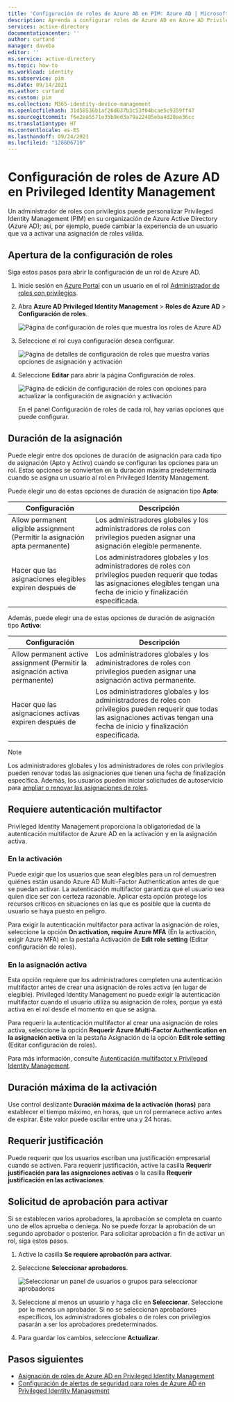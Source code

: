 ```yaml
---
title: 'Configuración de roles de Azure AD en PIM: Azure AD | Microsoft Docs'
description: Aprenda a configurar roles de Azure AD en Azure AD Privileged Identity Management (PIM).
services: active-directory
documentationcenter: ''
author: curtand
manager: daveba
editor: ''
ms.service: active-directory
ms.topic: how-to
ms.workload: identity
ms.subservice: pim
ms.date: 09/14/2021
ms.author: curtand
ms.custom: pim
ms.collection: M365-identity-device-management
ms.openlocfilehash: 31d58536b1af26d037b3c53f04bcae5c9359ff47
ms.sourcegitcommit: f6e2ea5571e35b9ed3a79a22485eba4d20ae36cc
ms.translationtype: HT
ms.contentlocale: es-ES
ms.lasthandoff: 09/24/2021
ms.locfileid: "128606710"
---
```

# <a name="configure-azure-ad-role-settings-in-privileged-identity-management"></a>Configuración de roles de Azure AD en Privileged Identity Management

Un administrador de roles con privilegios puede personalizar Privileged Identity Management (PIM) en su organización de Azure Active Directory (Azure AD); así, por ejemplo, puede cambiar la experiencia de un usuario que va a activar una asignación de roles válida.

## <a name="open-role-settings"></a>Apertura de la configuración de roles

Siga estos pasos para abrir la configuración de un rol de Azure AD.

1. Inicie sesión en [Azure Portal](https://portal.azure.com/) con un usuario en el rol [Administrador de roles con privilegios](../roles/permissions-reference.md#privileged-role-administrator).

1. Abra **Azure AD Privileged Identity Management** &gt; **Roles de Azure AD** &gt; **Configuración de roles**.

    ![Página de configuración de roles que muestra los roles de Azure AD](./media/pim-how-to-change-default-settings/role-settings.png)

1. Seleccione el rol cuya configuración desea configurar.

    ![Página de detalles de configuración de roles que muestra varias opciones de asignación y activación](./media/pim-how-to-change-default-settings/role-settings-page.png)

1. Seleccione **Editar** para abrir la página Configuración de roles.

    ![Página de edición de configuración de roles con opciones para actualizar la configuración de asignación y activación](./media/pim-how-to-change-default-settings/role-settings-edit.png)

    En el panel Configuración de roles de cada rol, hay varias opciones que puede configurar.

## <a name="assignment-duration"></a>Duración de la asignación

Puede elegir entre dos opciones de duración de asignación para cada tipo de asignación (Apto y Activo) cuando se configuran las opciones para un rol. Estas opciones se convierten en la duración máxima predeterminada cuando se asigna un usuario al rol en Privileged Identity Management.

Puede elegir uno de estas opciones de duración de asignación tipo **Apto**:

| Configuración | Descripción |
| --- | --- |
| Allow permanent eligible assignment (Permitir la asignación apta permanente) | Los administradores globales y los administradores de roles con privilegios pueden asignar una asignación elegible permanente. |
| Hacer que las asignaciones elegibles expiren después de | Los administradores globales y los administradores de roles con privilegios pueden requerir que todas las asignaciones elegibles tengan una fecha de inicio y finalización especificada. |

Además, puede elegir una de estas opciones de duración de asignación tipo **Activo**:

| Configuración | Descripción |
| --- | --- |
| Allow permanent active assignment (Permitir la asignación activa permanente) | Los administradores globales y los administradores de roles con privilegios pueden asignar una asignación activa permanente. |
| Hacer que las asignaciones activas expiren después de | Los administradores globales y los administradores de roles con privilegios pueden requerir que todas las asignaciones activas tengan una fecha de inicio y finalización especificada. |

> [!NOTE]
> Los administradores globales y los administradores de roles con privilegios pueden renovar todas las asignaciones que tienen una fecha de finalización específica. Además, los usuarios pueden iniciar solicitudes de autoservicio para [ampliar o renovar las asignaciones de roles](pim-resource-roles-renew-extend.md).

## <a name="require-multifactor-authentication"></a>Requiere autenticación multifactor

Privileged Identity Management proporciona la obligatoriedad de la autenticación multifactor de Azure AD en la activación y en la asignación activa.

### <a name="on-activation"></a>En la activación

Puede exigir que los usuarios que sean elegibles para un rol demuestren quiénes están usando Azure AD Multi-Factor Authentication antes de que se puedan activar. La autenticación multifactor garantiza que el usuario sea quien dice ser con certeza razonable. Aplicar esta opción protege los recursos críticos en situaciones en las que es posible que la cuenta de usuario se haya puesto en peligro.

Para exigir la autenticación multifactor para activar la asignación de roles, seleccione la opción **On activation, require Azure MFA** (En la activación, exigir Azure MFA) en la pestaña Activación de **Edit role setting** (Editar configuración de roles).

### <a name="on-active-assignment"></a>En la asignación activa

Esta opción requiere que los administradores completen una autenticación multifactor antes de crear una asignación de roles activa (en lugar de elegible). Privileged Identity Management no puede exigir la autenticación multifactor cuando el usuario utiliza su asignación de roles, porque ya está activa en el rol desde el momento en que se asigna.

Para requerir la autenticación multifactor al crear una asignación de roles activa, seleccione la opción **Requerir Azure Multi-Factor Authentication en la asignación activa** en la pestaña Asignación de la opción **Edit role setting** (Editar configuración de roles).

Para más información, consulte [Autenticación multifactor y Privileged Identity Management](pim-how-to-require-mfa.md).

## <a name="activation-maximum-duration"></a>Duración máxima de la activación

Use control deslizante **Duración máxima de la activación (horas)** para establecer el tiempo máximo, en horas, que un rol permanece activo antes de expirar. Este valor puede oscilar entre una y 24 horas.

## <a name="require-justification"></a>Requerir justificación

Puede requerir que los usuarios escriban una justificación empresarial cuando se activen. Para requerir justificación, active la casilla **Requerir justificación para las asignaciones activas** o la casilla **Requerir justificación en las activaciones**.

## <a name="require-approval-to-activate"></a>Solicitud de aprobación para activar

Si se establecen varios aprobadores, la aprobación se completa en cuanto uno de ellos aprueba o deniega. No se puede forzar la aprobación de un segundo aprobador o posterior. Para solicitar aprobación a fin de activar un rol, siga estos pasos.

1. Active la casilla **Se requiere aprobación para activar**.

1. Seleccione **Seleccionar aprobadores**.

    ![Seleccionar un panel de usuarios o grupos para seleccionar aprobadores](./media/pim-resource-roles-configure-role-settings/resources-role-settings-select-approvers.png)

1. Seleccione al menos un usuario y haga clic en **Seleccionar**. Seleccione por lo menos un aprobador. Si no se seleccionan aprobadores específicos, los administradores globales o de roles con privilegios pasarán a ser los aprobadores predeterminados.

1. Para guardar los cambios, seleccione **Actualizar**.

## <a name="next-steps"></a>Pasos siguientes

- [Asignación de roles de Azure AD en Privileged Identity Management](pim-how-to-add-role-to-user.md)
- [Configuración de alertas de seguridad para roles de Azure AD en Privileged Identity Management](pim-how-to-configure-security-alerts.md)
